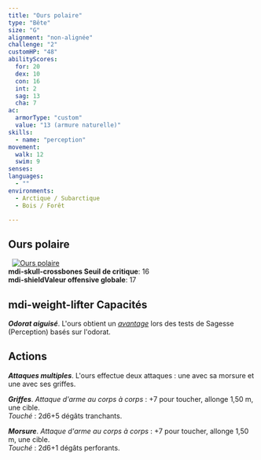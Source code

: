 ```yaml
---
title: "Ours polaire"
type: "Bête"
size: "G"
alignment: "non-alignée"
challenge: "2"
customHP: "48"
abilityScores:
  for: 20
  dex: 10
  con: 16
  int: 2
  sag: 13
  cha: 7
ac:
  armorType: "custom"
  value: "13 (armure naturelle)"
skills:
  - name: "perception"
movement:
  walk: 12
  swim: 9
senses:
languages:
  - ""
environments:
  - Arctique / Subarctique
  - Bois / Forêt

---
```

## Ours polaire
&nbsp;
[![Ours polaire](https://www.douaratil.fr/illustrations/bete/ourspolaire300.jpeg)](https://www.douaratil.fr/illustrations/bete/ourspolaire.jpeg)  
**<v-icon>mdi-skull-crossbones</v-icon> Seuil de critique**: 16            
**<v-icon>mdi-shield</v-icon>Valeur offensive globale**: 17     
## <v-icon>mdi-weight-lifter</v-icon> Capacités
_**Odorat aiguisé**_. L'ours obtient un [_avantage_](/utiliser-les-caracteristiques/#avantage-et-desavantage) lors des tests de Sagesse (Perception) basés sur l'odorat.

## Actions
_**Attaques multiples**_. L'ours effectue deux attaques : une avec sa morsure et une avec ses griffes.

_**Griffes**_. _Attaque d'arme au corps à corps_ : +7 pour toucher, allonge 1,50 m, une cible.  
_Touché_ : 2d6+5 dégâts tranchants.

_**Morsure**_. _Attaque d'arme au corps à corps_ : +7 pour toucher, allonge 1,50 m, une cible.  
_Touché_ : 2d6+1 dégâts perforants.
